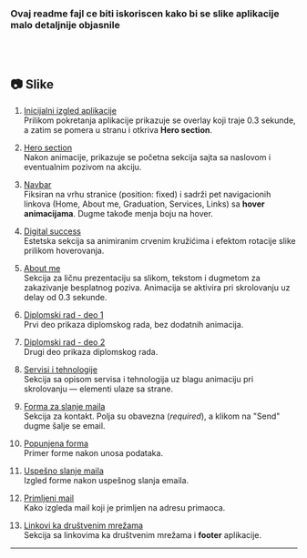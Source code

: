 ### **Ovaj readme fajl ce biti iskoriscen kako bi se slike aplikacije malo detaljnije objasnile**

<br>
<br>

## 📷 Slike

1. [Inicijalni izgled aplikacije](loading%20app.png)  
   Prilikom pokretanja aplikacije prikazuje se overlay koji traje 0.3 sekunde, a zatim se pomera u stranu i otkriva **Hero section**.

2. [Hero section](../hero%20section.png)  
   Nakon animacije, prikazuje se početna sekcija sajta sa naslovom i eventualnim pozivom na akciju.

3. [Navbar](../nav%20bar.png)  
   Fiksiran na vrhu stranice (position: fixed) i sadrži pet navigacionih linkova (Home, About me, Graduation, Services, Links) sa **hover animacijama**. Dugme takođe menja boju na hover.

4. [Digital success](../digital%20success.png)  
   Estetska sekcija sa animiranim crvenim kružićima i efektom rotacije slike prilikom hoverovanja.

5. [About me](../About%20me.png)  
   Sekcija za ličnu prezentaciju sa slikom, tekstom i dugmetom za zakazivanje besplatnog poziva. Animacija se aktivira pri skrolovanju uz delay od 0.3 sekunde.

6. [Diplomski rad - deo 1](../Diplomski1.png)  
   Prvi deo prikaza diplomskog rada, bez dodatnih animacija.

7. [Diplomski rad - deo 2](../Diplomski2.png)  
   Drugi deo prikaza diplomskog rada.

8. [Servisi i tehnologije](../Servisi.png)  
   Sekcija sa opisom servisa i tehnologija uz blagu animaciju pri skrolovanju — elementi ulaze sa strane.

9. [Forma za slanje maila](../Forma%20za%20slanje%20maila.png)  
   Sekcija za kontakt. Polja su obavezna (*required*), a klikom na "Send" dugme šalje se email.

10. [Popunjena forma](../popunjena%20forma.png)  
    Primer forme nakon unosa podataka.

11. [Uspešno slanje maila](../slanje%20maila.png)  
    Izgled forme nakon uspešnog slanja emaila.

12. [Primljeni mail](../Izgled%20primljenog%20maila.png)  
    Kako izgleda mail koji je primljen na adresu primaoca.

13. [Linkovi ka društvenim mrežama](../Linkovi%20ka%20drustvenim%20mrezama.png)  
    Sekcija sa linkovima ka društvenim mrežama i **footer** aplikacije.

---
   

